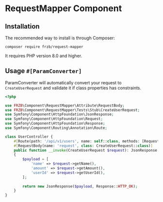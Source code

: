 RequestMapper Component
=============================

Installation
------------
The recommended way to install is through Composer:

```
composer require frzb/request-mapper
```

It requires PHP version 8.0 and higher.

Usage `#[ParamConverter]`
-----

ParamConverter will automatically convert your request
to `CreateUserRequest` and validate it if class properties
has constraints.

```php
<?php

use FRZB\Component\RequestMapper\Attribute\RequestBody;
use FRZB\Component\RequestMapper\Tests\Stub\CreateUserRequest;
use Symfony\Component\HttpFoundation\JsonResponse;
use Symfony\Component\HttpFoundation\Request;
use Symfony\Component\HttpFoundation\Response;
use Symfony\Component\Routing\Annotation\Route;

class UserController {
    #[Route(path: '/api/v1/users', name: self::class, methods: [Request::METHOD_POST])]
    #[RequestBody(name: 'request', class: CreateUserRequest::class)]
    public function __invoke(CreateUserRequest $request): JsonResponse
    {
        $payload = [
            'name' => $request->getName(),
            'amount' => $request->getAmount(),
            'userId' => $request->getUserId(),
        ];
        
        return new JsonResponse($payload, Response::HTTP_OK);
    }
}
```
